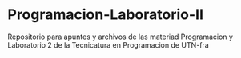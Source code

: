 # Programacion-Laboratorio-II
Repositorio para apuntes y archivos de las materiad Programacion y Laboratorio 2 de la Tecnicatura en Programacion de UTN-fra
